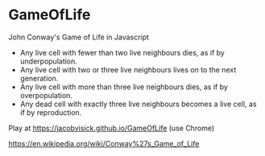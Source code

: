 # GameOfLife
John Conway's Game of Life in Javascript

- Any live cell with fewer than two live neighbours dies, as if by underpopulation.
- Any live cell with two or three live neighbours lives on to the next generation.
- Any live cell with more than three live neighbours dies, as if by overpopulation.
- Any dead cell with exactly three live neighbours becomes a live cell, as if by reproduction.

Play at https://jacobvisick.github.io/GameOfLife (use Chrome)

https://en.wikipedia.org/wiki/Conway%27s_Game_of_Life
